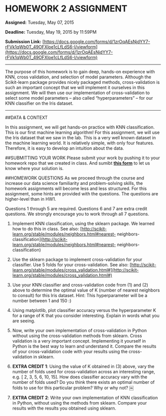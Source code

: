 # HOMEWORK 2 ASSIGNMENT**Assigned:** Tuesday, May 07, 2015 
**Deadline:** Tuesday, May 19, 2015 by 11:59PM
**Submission Link:** [https://docs.google.com/forms/d/1zrOqAEsNjdYY7-rFVk1qWb0T_49OFXloe1cLfLdS6-I/viewform](https://docs.google.com/forms/d/1zrOqAEsNjdYY7-rFVk1qWb0T_49OFXloe1cLfLdS6-I/viewform)

---The purpose of this homework is to gain deep, hands-on experience with KNN, cross validation, and selection of model parameters. Although the Scikit-learn package provides nicely packaged methods, cross-validation is such an important concept that we will implement it ourselves in this assignment. We will then use our implementation of cross-validation to select some model parameters – also called “hyperparameters” – for our KNN classifier on the Iris dataset.

---##DATA & CONTEXT
In this assignment, we will get hands-on practice with KNN classification. This is our first machine learning algorithm!For this assignment, we will use the Iris dataset that we saw in the lab. This is a very well known dataset in the machine learning world. It is relatively simple, with only four features. Therefore, it is easy to develop an intuition about the data.
##SUBMITTING YOUR WORKPlease submit your work by pushing it to your homework repo that we created in class. And sumibt [**this form**](https://docs.google.com/forms/d/1zrOqAEsNjdYY7-rFVk1qWb0T_49OFXloe1cLfLdS6-I/viewform) to let us know where your solution is. ##HOMEWORK QUESTIONSAs we proceed through the course and increase our data science familiarity and problem-solving skills, the homework assignments will become less and less structured. For this assignment, some hints are provided with the questions. The questions are higher-level than in HW1.
Questions 1 through 5 are required. Questions 6 and 7 are extra credit questions. We strongly encourage you to work through all 7 questions.
1. Implement KNN classification, using the sklearn package. We learned how to do this in class.See also: [http://scikit-learn.org/stable/modules/neighbors.html#nearest- neighbors-classification](http://scikit-learn.org/stable/modules/neighbors.html#nearest- neighbors-classification)
2. Use the sklearn package to implement cross-validation for your classifier. Use 5 folds for your cross-validation.See also: [http://scikit-learn.org/stable/modules/cross_validation.html#](http://scikit-learn.org/stable/modules/cross_validation.html#)3. Use your KNN classifier and cross-validation code from (1) and (2) above to determine the optimal value of K (number of nearest neighbors to consult) for this Iris dataset. Hint: This hyperparameter will be a number between 1 and 150 :)4. Using matplotlib, plot classifier accuracy versus the hyperparameter K for a range of K that you consider interesting. Explain in words what you are seeing.5. Now, write your own implementation of cross-validation in Python without using the cross-validation methods from sklearn. Cross validation is a very important concept. Implementing it yourself in Python is the best way to learn and understand it. Compare the results of your cross-validation code with your results using the cross-validation in sklearn.6. __EXTRA CREDIT 1__: Using the value of K obtained in (3) above, vary the number of folds used for cross-validation across an interesting range, e.g. [ 2, 3, 5, 6, 10, 15]. How does classifier accuracy vary with the number of folds used? Do you think there exists an optimal number of folds to use for this particular problem? Why or why not?￼7. __EXTRA CREDIT 2__: Write your own implementation of KNN classification in Python, without using the methods from sklearn. Compare your results with the results you obtained using sklearn.